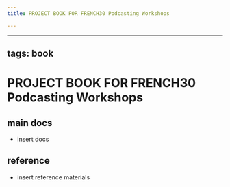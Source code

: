 ```yaml
---
title: PROJECT BOOK FOR FRENCH30 Podcasting Workshops

---
```



---
tags: book
---

PROJECT BOOK FOR FRENCH30 Podcasting Workshops
===

main docs
---

- insert docs

reference
---

- insert reference materials

